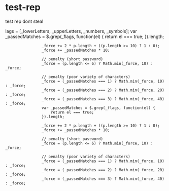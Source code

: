# test-rep
test rep dont steal

lags = [_lowerLetters, _upperLetters, _numbers, _symbols];
                    var _passedMatches = $.grep(_flags, function(el) {
                        return el === true;
                    }).length;

                    _force += 2 * p.length + ((p.length >= 10) ? 1 : 0);
                    _force += _passedMatches * 10;

                    // penalty (short password)
                    _force = (p.length <= 6) ? Math.min(_force, 10) : _force;

                    // penalty (poor variety of characters)
                    _force = (_passedMatches === 1) ? Math.min(_force, 10) : _force;
                    _force = (_passedMatches === 2) ? Math.min(_force, 20) : _force;
                    _force = (_passedMatches === 3) ? Math.min(_force, 40) : _force;
                    var _passedMatches = $.grep(_flags, function(el) {
                        return el === true;
                    }).length;

                    _force += 2 * p.length + ((p.length >= 10) ? 1 : 0);
                    _force += _passedMatches * 10;

                    // penalty (short password)
                    _force = (p.length <= 6) ? Math.min(_force, 10) : _force;

                    // penalty (poor variety of characters)
                    _force = (_passedMatches === 1) ? Math.min(_force, 10) : _force;
                    _force = (_passedMatches === 2) ? Math.min(_force, 20) : _force;
                    _force = (_passedMatches === 3) ? Math.min(_force, 40) : _force;

